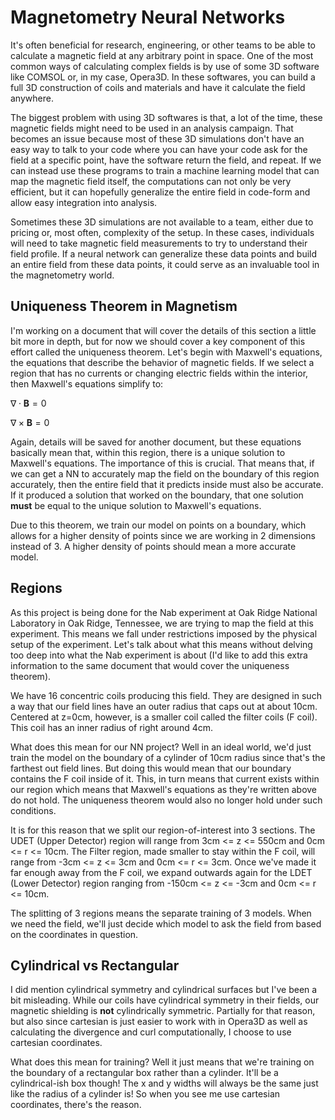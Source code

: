 # Magnetometry Neural Networks
It's often beneficial for research, engineering, or other teams to be able to calculate a magnetic field at any arbitrary point in space. One of the most common ways of calculating complex fields is by use of some 3D software like COMSOL or, in my case, Opera3D. In these softwares, you can build a full 3D construction of coils and materials and have it calculate the field anywhere.

The biggest problem with using 3D softwares is that, a lot of the time, these magnetic fields might need to be used in an analysis campaign. That becomes an issue because most of these 3D simulations don't have an easy way to talk to your code where you can have your code ask for the field at a specific point, have the software return the field, and repeat. If we can instead use these programs to train a machine learning model that can map the magnetic field itself, the computations can not only be very efficient, but it can hopefully generalize the entire field in code-form and allow easy integration into analysis.

Sometimes these 3D simulations are not available to a team, either due to pricing or, most often, complexity of the setup. In these cases, individuals will need to take magnetic field measurements to try to understand their field profile. If a neural network can generalize these data points and build an entire field from these data points, it could serve as an invaluable tool in the magnetometry world.

## Uniqueness Theorem in Magnetism
I'm working on a document that will cover the details of this section a little bit more in depth, but for now we should cover a key component of this effort called the uniqueness theorem. Let's begin with Maxwell's equations, the equations that describe the behavior of magnetic fields. If we select a region that has no currents or changing electric fields within the interior, then Maxwell's equations simplify to:

$\nabla \cdot \textbf{B} = 0$
 
$\nabla \times \textbf{B} = 0$

Again, details will be saved for another document, but these equations basically mean that, within this region, there is a unique solution to Maxwell's equations. The importance of this is crucial. That means that, if we can get a NN to accurately map the field on the boundary of this region accurately, then the entire field that it predicts inside must also be accurate. If it produced a solution that worked on the boundary, that one solution **must** be equal to the unique solution to Maxwell's equations.

Due to this theorem, we train our model on points on a boundary, which allows for a higher density of points since we are working in 2 dimensions instead of 3. A higher density of points should mean a more accurate model.

## Regions
As this project is being done for the Nab experiment at Oak Ridge National Laboratory in Oak Ridge, Tennessee, we are trying to map the field at this experiment. This means we fall under restrictions imposed by the physical setup of the experiment. Let's talk about what this means without delving too deep into what the Nab experiment is about (I'd like to add this extra information to the same document that would cover the uniqueness theorem).

We have 16 concentric coils producing this field. They are designed in such a way that our field lines have an outer radius that caps out at about 10cm. Centered at z=0cm, however, is a smaller coil called the filter coils (F coil). This coil has an inner radius of right around 4cm. 

What does this mean for our NN project? Well in an ideal world, we'd just train the model on the boundary of a cylinder of 10cm radius since that's the farthest out field lines. But doing this would mean that our boundary contains the F coil inside of it. This, in turn means that current exists within our region which means that Maxwell's equations as they're written above do not hold. The uniqueness theorem would also no longer hold under such conditions.

It is for this reason that we split our region-of-interest into 3 sections. The UDET (Upper Detector) region will range from 3cm <= z <= 550cm and 0cm <= r <= 10cm. The Filter region, made smaller to stay within the F coil, will range from -3cm <= z <= 3cm and 0cm <= r <= 3cm. Once we've made it far enough away from the F coil, we expand outwards again for the LDET (Lower Detector) region ranging from -150cm <= z <= -3cm and 0cm <= r <= 10cm.

The splitting of 3 regions means the separate training of 3 models. When we need the field, we'll just decide which model to ask the field from based on the coordinates in question.

## Cylindrical vs Rectangular
I did mention cylindrical symmetry and cylindrical surfaces but I've been a bit misleading. While our coils have cylindrical symmetry in their fields, our magnetic shielding is **not** cylindrically symmetric. Partially for that reason, but also since cartesian is just easier to work with in Opera3D as well as calculating the divergence and curl computationally, I choose to use cartesian coordinates.

What does this mean for training? Well it just means that we're training on the boundary of a rectangular box rather than a cylinder. It'll be a cylindrical-ish box though! The x and y widths will always be the same just like the radius of a cylinder is! So when you see me use cartesian coordinates, there's the reason.